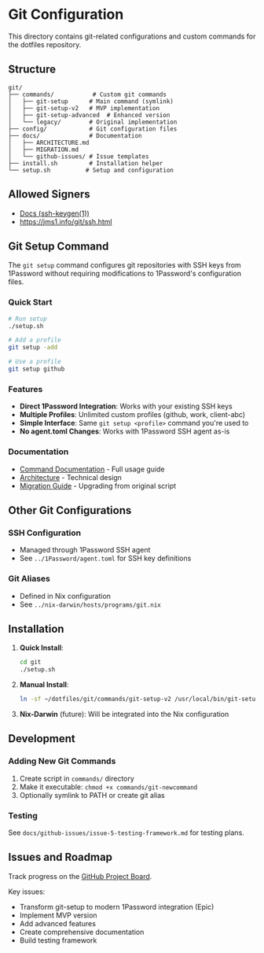 # Git Configuration

This directory contains git-related configurations and custom commands for the dotfiles repository.

## Structure

```
git/
├── commands/           # Custom git commands
│   ├── git-setup      # Main command (symlink)
│   ├── git-setup-v2   # MVP implementation
│   ├── git-setup-advanced  # Enhanced version
│   └── legacy/        # Original implementation
├── config/            # Git configuration files
├── docs/              # Documentation
│   ├── ARCHITECTURE.md
│   ├── MIGRATION.md
│   └── github-issues/ # Issue templates
├── install.sh         # Installation helper
└── setup.sh          # Setup and configuration

```

## Allowed Signers

- [Docs (ssh-keygen(1))](https://www.man7.org/linux/man-pages/man1/ssh-keygen.1.html#ALLOWED_SIGNERS)
- https://jms1.info/git/ssh.html

## Git Setup Command

The `git setup` command configures git repositories with SSH keys from 1Password without requiring modifications to 1Password's configuration files.

### Quick Start

```bash
# Run setup
./setup.sh

# Add a profile
git setup -add

# Use a profile
git setup github
```

### Features

- **Direct 1Password Integration**: Works with your existing SSH keys
- **Multiple Profiles**: Unlimited custom profiles (github, work, client-abc)
- **Simple Interface**: Same `git setup <profile>` command you're used to
- **No agent.toml Changes**: Works with 1Password SSH agent as-is

### Documentation

- [Command Documentation](commands/README.md) - Full usage guide
- [Architecture](docs/ARCHITECTURE.md) - Technical design
- [Migration Guide](docs/MIGRATION.md) - Upgrading from original script

## Other Git Configurations

### SSH Configuration

- Managed through 1Password SSH agent
- See `../1Password/agent.toml` for SSH key definitions

### Git Aliases

- Defined in Nix configuration
- See `../nix-darwin/hosts/programs/git.nix`

## Installation

1. **Quick Install**:

   ```bash
   cd git
   ./setup.sh
   ```

2. **Manual Install**:

   ```bash
   ln -sf ~/dotfiles/git/commands/git-setup-v2 /usr/local/bin/git-setup
   ```

3. **Nix-Darwin** (future):
   Will be integrated into the Nix configuration

## Development

### Adding New Git Commands

1. Create script in `commands/` directory
2. Make it executable: `chmod +x commands/git-newcommand`
3. Optionally symlink to PATH or create git alias

### Testing

See `docs/github-issues/issue-5-testing-framework.md` for testing plans.

## Issues and Roadmap

Track progress on the [GitHub Project Board](https://github.com/users/aRustyDev/projects/16).

Key issues:

- Transform git-setup to modern 1Password integration (Epic)
- Implement MVP version
- Add advanced features
- Create comprehensive documentation
- Build testing framework
